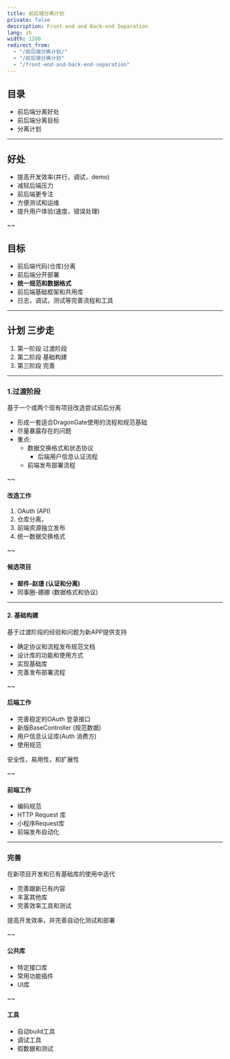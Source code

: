 ```yaml
---
title: 前后端分离计划
private: false
description: Front-end and Back-end Separation 
lang: zh
width: 1280
redirect_from:
  - "/前后端分离计划/"
  - "/前后端分离计划"
  - "/front-end-and-back-end-separation"
---
```


## 目录

* 前后端分离好处
* 前后端分离目标
* 分离计划


------------------

## 好处

* 提高开发效率(并行，调试，demo)
* 减轻后端压力
* 前后端更专注
* 方便测试和运维
* 提升用户体验(速度，错误处理)

~~

## 目标

* 前后端代码(仓库)分离
* 前后端分开部署
* **统一规范和数据格式**
* 前后端基础框架和共用库
* 日志，调试，测试等完善流程和工具

---------------

## 计划 三步走

1. 第一阶段 过渡阶段
2. 第二阶段 基础构建
3. 第三阶段 完善

-----------

### 1.过渡阶段

基于一个或两个现有项目改造尝试前后分离

* 形成一套适合DragonGate使用的流程和规范基础
* 尽量暴露存在的问题
* 重点:
  * 数据交换格式和状态协议
	* 后端用户信息认证流程
  * 前端发布部署流程

~~

#### 改造工作

1. OAuth (API) 
3. 仓库分离，
4. 前端资源独立发布
2. 统一数据交换格式

~~
#### 候选项目

* **邮件-赵璟 (认证和分离)**
* 同事圈-娜娜 (数据格式和协议)


------
#### 2. 基础构建

基于过渡阶段的经验和问题为新APP提供支持

* 确定协议和流程发布规范文档
* 设计库的功能和使用方式
* 实现基础库
* 完善发布部署流程

~~
#### 后端工作

* 完善稳定的OAuth 登录接口
* 新版BaseController (规范数据)
* 用户信息认证库(Auth 消费方)
* 使用规范

安全性，易用性，和扩展性


~~
#### 前端工作

* 编码规范
* HTTP Request 库
* 小程序Request库
* 前端发布自动化


-------------

### 完善

在新项目开发和已有基础库的使用中迭代

* 完善跟新已有内容
* 丰富其他库
* 完善效率工具和测试

提高开发效率，并完善自动化测试和部署

~~
#### 公共库

* 特定接口库
* 常用功能插件
* UI库

~~
#### 工具

* 自动build工具
* 调试工具
* 假数据和测试



